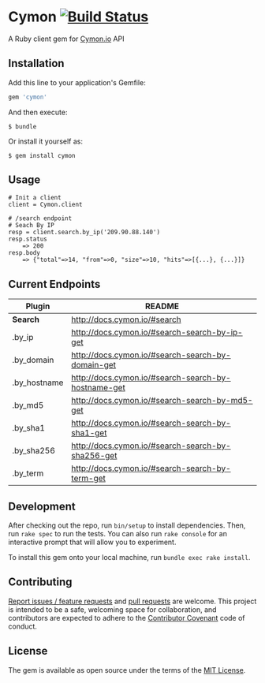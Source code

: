 # Cymon [![Build Status](https://travis-ci.org/falegk/cymon.svg?branch=master)](https://travis-ci.org/falegk/cymon)

A Ruby client gem for [Cymon.io](https://cymon.io) API

## Installation

Add this line to your application's Gemfile:

```ruby
gem 'cymon'
```

And then execute:

    $ bundle

Or install it yourself as:

    $ gem install cymon

## Usage

```
# Init a client
client = Cymon.client

# /search endpoint
# Seach By IP
resp = client.search.by_ip('209.90.88.140')
resp.status
    => 200
resp.body
    => {"total"=>14, "from"=>0, "size"=>10, "hits"=>[{...}, {...}]}

```

## Current Endpoints

| Plugin | README |
| ------ | ------ |
| **Search** | http://docs.cymon.io/#search |
| .by_ip | http://docs.cymon.io/#search-search-by-ip-get |
| .by_domain | http://docs.cymon.io/#search-search-by-domain-get |
| .by_hostname | http://docs.cymon.io/#search-search-by-hostname-get |
| .by_md5 | http://docs.cymon.io/#search-search-by-md5-get |
| .by_sha1 | http://docs.cymon.io/#search-search-by-sha1-get |
| .by_sha256 | http://docs.cymon.io/#search-search-by-sha256-get |
| .by_term | http://docs.cymon.io/#search-search-by-term-get |


## Development

After checking out the repo, run `bin/setup` to install dependencies. Then, run `rake spec` to run the tests.
You can also run `rake console` for an interactive prompt that will allow you to experiment.

To install this gem onto your local machine, run `bundle exec rake install`.

## Contributing

[Report issues / feature requests](https://github.com/falegk/cymon/issues) and [pull requests](https://github.com/falegk/cymon/pulls) are welcome.
This project is intended to be a safe, welcoming space for collaboration, and contributors are expected to adhere to
the [Contributor Covenant](http://contributor-covenant.org) code of conduct.

## License

The gem is available as open source under the terms of the [MIT License](https://opensource.org/licenses/MIT).
